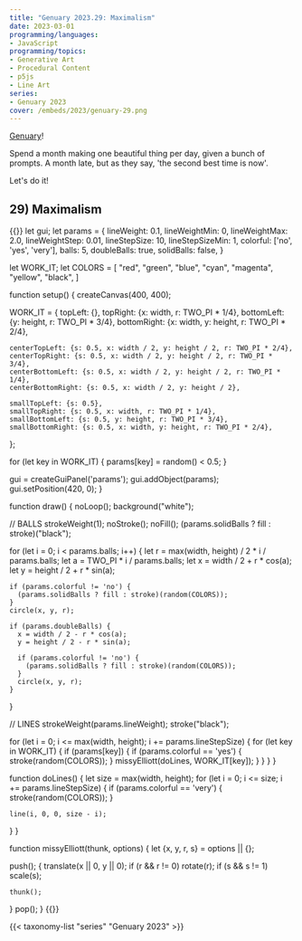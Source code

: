 ```yaml
---
title: "Genuary 2023.29: Maximalism"
date: 2023-03-01
programming/languages:
- JavaScript
programming/topics:
- Generative Art
- Procedural Content
- p5js
- Line Art
series:
- Genuary 2023
cover: /embeds/2023/genuary-29.png
---
```

[Genuary](https://genuary.art/)! 

Spend a month making one beautiful thing per day, given a bunch of prompts. A month late, but as they say, 'the second best time is now'.  

Let's do it!

## 29) Maximalism

<!--more-->

{{<p5js width="600" height="800">}}
let gui;
let params = {
  lineWeight: 0.1, lineWeightMin: 0, lineWeightMax: 2.0, lineWeightStep: 0.01,
  lineStepSize: 10, lineStepSizeMin: 1,
  colorful: ['no', 'yes', 'very'],
  balls: 5,
  doubleBalls: true,
  solidBalls: false,
}

let WORK_IT;
let COLORS = [
  "red",
  "green",
  "blue",
  "cyan",
  "magenta",
  "yellow",
  "black",
]

function setup() {
  createCanvas(400, 400);
  
  WORK_IT = {
    topLeft: {},
    topRight: {x: width, r: TWO_PI * 1/4},
    bottomLeft: {y: height, r: TWO_PI * 3/4},
    bottomRight: {x: width, y: height, r: TWO_PI * 2/4},

    centerTopLeft: {s: 0.5, x: width / 2, y: height / 2, r: TWO_PI * 2/4},
    centerTopRight: {s: 0.5, x: width / 2, y: height / 2, r: TWO_PI * 3/4},
    centerBottomLeft: {s: 0.5, x: width / 2, y: height / 2, r: TWO_PI * 1/4},
    centerBottomRight: {s: 0.5, x: width / 2, y: height / 2},
    
    smallTopLeft: {s: 0.5},
    smallTopRight: {s: 0.5, x: width, r: TWO_PI * 1/4},
    smallBottomLeft: {s: 0.5, y: height, r: TWO_PI * 3/4},
    smallBottomRight: {s: 0.5, x: width, y: height, r: TWO_PI * 2/4},
  };
  
  for (let key in WORK_IT) {
    params[key] = random() < 0.5;
  }
 
  gui = createGuiPanel('params');
  gui.addObject(params);
  gui.setPosition(420, 0);
}

function draw() {
  noLoop();
  background("white");
  
  // BALLS
  strokeWeight(1);
  noStroke();
  noFill();
  (params.solidBalls ? fill : stroke)("black");
  
  for (let i = 0; i < params.balls; i++) {
    let r = max(width, height) / 2 * i / params.balls;
    let a = TWO_PI * i / params.balls;
    let x = width / 2 + r * cos(a);
    let y = height / 2 + r * sin(a);
    
    if (params.colorful != 'no') {
      (params.solidBalls ? fill : stroke)(random(COLORS));
    }
    circle(x, y, r);
    
    if (params.doubleBalls) {
      x = width / 2 - r * cos(a);
      y = height / 2 - r * sin(a);

      if (params.colorful != 'no') {
        (params.solidBalls ? fill : stroke)(random(COLORS));
      }
      circle(x, y, r);
    }
  }

  // LINES
  strokeWeight(params.lineWeight);
  stroke("black");
  
  for (let i = 0; i <= max(width, height); i += params.lineStepSize) {
    for (let key in WORK_IT) {
      if (params[key]) {
        if (params.colorful == 'yes') {
          stroke(random(COLORS));
        }
        missyElliott(doLines, WORK_IT[key]);
      }
    }
  }
}


function doLines() {
  let size = max(width, height);
  for (let i = 0; i <= size; i += params.lineStepSize) {
    if (params.colorful == 'very') {
      stroke(random(COLORS));
    }
    
    line(i, 0, 0, size - i);
  }
}

function missyElliott(thunk, options) {
  let {x, y, r, s} = options || {};
  
  push();
  {
    translate(x || 0, y || 0);
    if (r && r != 0) rotate(r);
    if (s && s != 1) scale(s);
  
    thunk();
  }
  pop();
}
{{</p5js>}}

{{< taxonomy-list "series" "Genuary 2023" >}}
